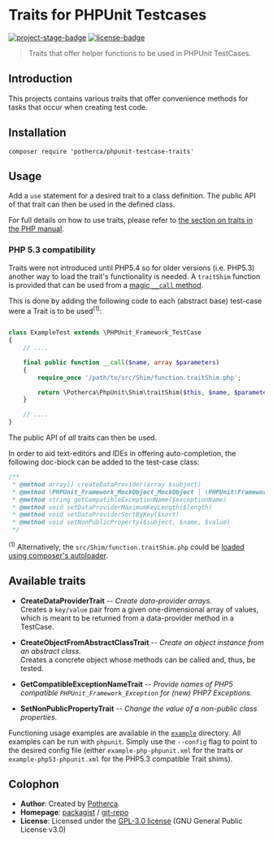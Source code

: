 # Traits for PHPUnit Testcases

[![project-stage-badge]][project-stage-page]
[![license-badge]][gpl-3]

> Traits that offer helper functions to be used in PHPUnit TestCases.

## Introduction

This projects contains various traits that offer convenience methods for tasks
that occur when creating test code.

## Installation

    composer require 'potherca/phpunit-testcase-traits'

## Usage

Add a `use` statement for a desired trait to a class definition. The public API
of that trait can then be used in the defined class.

For full details on how to use traits, please refer to [the section on traits in the PHP manual][php-traits].

### PHP 5.3 compatibility

Traits were not introduced until PHP5.4 so for older versions (i.e. PHP5.3) 
another way to load the trait's functionality is needed. A `traitShim` function 
is provided that can be used from a [magic `__call` method][__call-magic-method].

This is done by adding the following code to each (abstract base) test-case were
a Trait is to be used<sup>(1)</sup>:

```php

class ExampleTest extends \PHPUnit_Framework_TestCase
{
    // ....

    final public function __call($name, array $parameters)
    {
        require_once '/path/to/src/Shim/function.traitShim.php';

        return \Potherca\PhpUnit\Shim\traitShim($this, $name, $parameters);
    }

    // ....
}
```

The public API of _all_ traits can then be used. 

In order to aid text-editors and IDEs in offering auto-completion, the following doc-block can be added to the
test-case class:

```php
/**
 * @method array[] createDataProvider(array $subject)
 * @method \PHPUnit_Framework_MockObject_MockObject | \PHPUnit\Framework\MockObject\MockObject createObjectFromAbstractClass($className)
 * @method string getCompatibleExceptionName($exceptionName)
 * @method void setDataProviderMaximumKeyLength($length)
 * @method void setDataProviderSortByKey($sort)
 * @method void setNonPublicProperty($subject, $name, $value)
 */
```

<sup>(1)</sup> Alternatively, the `src/Shim/function.traitShim.php` could be [loaded using composer's autoloader][composer-load-files].

## Available traits

- **CreateDataProviderTrait** -- _Create data-provider arrays._  
  Creates a `key/value` pair from a given one-dimensional array of values,
  which is meant to be returned from a data-provider method in a TestCase.

- **CreateObjectFromAbstractClassTrait** -- _Create an object instance from an abstract class._  
  Creates a concrete object whose methods can be called and, thus, be tested.
  
- **GetCompatibleExceptionNameTrait** -- _Provide names of PHP5 compatible `PHPUnit_Framework_Exception` for (new) PHP7 Exceptions._

- **SetNonPublicPropertyTrait** -- _Change the value of a non-public class properties._

Functioning usage examples are available in the [`example`](./example) directory. 
All examples can be run with `phpunit`. Simply use the `--config` flag to point 
to the desired config file (either `example-php-phpunit.xml` for the traits or 
`example-php53-phpunit.xml` for the PHP5.3 compatible Trait shims).

## Colophon

- **Author**: Created by [Potherca][potherca].
- **Homepage**: [packagist][packagist-page] / [git-repo][git-repo]
- **License**: Licensed under the  [GPL-3.0 license][gpl-3] (GNU General Public License v3.0)

[__call-magic-method]: http://php.net/manual/en/language.oop5.overloading.php#object.call
[composer-load-files]: https://getcomposer.org/doc/04-schema.md#files
[git-repo]: https://github.com/Potherca/phpunit-testcase-traits
[gpl-3]: ./LICENSE.md
[license-badge]: https://img.shields.io/badge/License-GPL--3.0-blue.svg
[packagist-page]: https://packagist.org/packages/potherca/phpunit-testcase-traits
[php-traits]: http://php.net/manual/en/language.oop5.traits.php
[potherca]: http://pother.ca/
[project-stage-badge]: http://img.shields.io/badge/Project%20Stage-Development-yellowgreen.svg
[project-stage-page]: http://bl.ocks.org/potherca/raw/a2ae67caa3863a299ba0/
